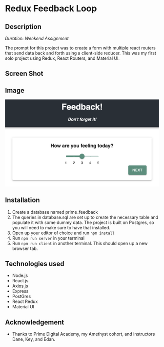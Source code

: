 # Redux Feedback Loop

## Description

_Duration: Weekend Assignment_

The prompt for this project was to create a form with multiple react routers that send data back and forth using a client-side reducer. This was my first solo project using Redux, React Routers, and Material UI.

## Screen Shot

## Image

![App demo for feedback form project](./public/images/screenshot.png)

## Installation

1. Create a database named prime_feedback
2. The queries in database.sql are set up to create the necessary table and populate it with some dummy data. The project is built on Postgres, so you will need to make sure to have that installed.
3. Open up your editor of choice and run `npm install`
4. Run `npm run server` in your terminal
5. Run `npm run client` in another terminal. This should open up a new browser tab.

## Technologies used

- Node.js
- React.js
- Axios.js
- Express
- PostGres
- React Redux
- Material UI

## Acknowledgement

- Thanks to Prime Digital Academy, my Amethyst cohort, and instructors Dane, Key, and Edan.
